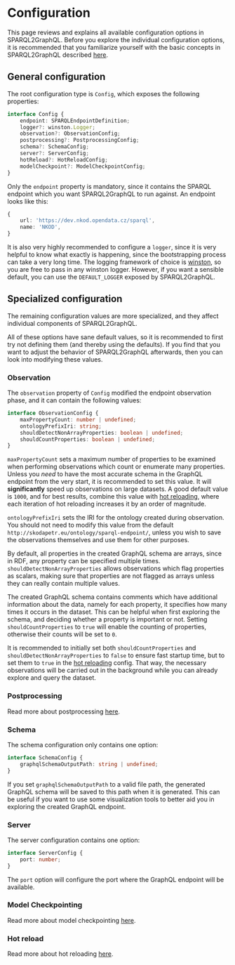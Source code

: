 # Configuration

This page reviews and explains all available configuration options in SPARQL2GraphQL. Before you explore the individual
configuration options, it is recommended that you familiarize
yourself with the basic concepts in SPARQL2GraphQL described
[here](overview.md).

## General configuration

The root configuration type is `Config`, which exposes the following properties:

```ts
interface Config {
    endpoint: SPARQLEndpointDefinition;
    logger?: winston.Logger;
    observation?: ObservationConfig;
    postprocessing?: PostprocessingConfig;
    schema?: SchemaConfig;
    server?: ServerConfig;
    hotReload?: HotReloadConfig;
    modelCheckpoint?: ModelCheckpointConfig;
}
```

Only the `endpoint` property is mandatory, since it contains the SPARQL endpoint
which you want SPARQL2GraphQL to run against. An endpoint looks like this:

```ts
{
    url: 'https://dev.nkod.opendata.cz/sparql',
    name: 'NKOD',
}
```

It is also very highly recommended to configure a `logger`, since it is
very helpful to know what exactly is happening, since the bootstrapping
process can take a very long time. The logging framework of choice
is [winston](https://github.com/winstonjs/winston), so you are free to
pass in any winston logger. However, if you want a sensible default,
you can use the `DEFAULT_LOGGER` exposed by SPARQL2GraphQL.

## Specialized configuration

The remaining configuration values are more specialized,
and they affect individual components of SPARQL2GraphQL.

All of these options have sane default values, so it is
recommended to first try not defining them (and thereby
using the defaults). If you find that you want to adjust
the behavior of SPARQL2GraphQL afterwards, then you can
look into modifying these values.

### Observation

The `observation` property of `Config` modified the endpoint observation phase,
and it can contain the following values:

```ts
interface ObservationConfig {
    maxPropertyCount: number | undefined;
    ontologyPrefixIri: string;
    shouldDetectNonArrayProperties: boolean | undefined;
    shouldCountProperties: boolean | undefined;
}
```

`maxPropertyCount` sets a maximum number of properties to be examined
when performing observations which count or enumerate many properties.
Unless you *need* to have the most accurate schema in the GraphQL endpoint
from the very start, it is recommended to set this value. It will **significantly**
speed up observations on large datasets. A good default value is `1000`,
and for best results, combine this value with [hot reloading](hot_reloading.md),
where each iteration of hot reloading increases it by an order of magnitude.

`ontologyPrefixIri` sets the IRI for the ontology created during observation.
You should not need to modify this value from the default
`http://skodapetr.eu/ontology/sparql-endpoint/`, unless you wish to save the
observations themselves and use them for other purposes.

By default, all properties in the created GraphQL schema are arrays, since in RDF, any property can be specified multiple times. `shouldDetectNonArrayProperties` allows observations which flag properties as scalars, making sure that
properties are not flagged as arrays unless they can really contain multiple values.

The created GraphQL schema contains comments which have additional information
about the data, namely for each property, it specifies how many times it occurs
in the dataset. This can be helpful when first exploring the schema, and deciding
whether a property is important or not. Setting `shouldCountProperties` to `true`
will enable the counting of properties, otherwise their counts will be set to `0`.

It is recommended to initially set both `shouldCountProperties` and
`shouldDetectNonArrayProperties` to `false` to ensure fast startup time,
but to set them to `true` in the [hot reloading](hot_reloading.md) config.
That way, the necessary observations will be carried out in the background while
you can already explore and query the dataset.

### Postprocessing

Read more about postprocessing [here](postprocessing.md).

### Schema

The schema configuration only contains one option:

```ts
interface SchemaConfig {
    graphqlSchemaOutputPath: string | undefined;
}
```

If you set `graphqlSchemaOutputPath` to a valid file path,
the generated GraphQL schema will be saved to this path
when it is generated. This can be useful if you want to use
some visualization tools to better aid you in exploring
the created GraphQL endpoint.

### Server

The server configuration contains one option:

```ts
interface ServerConfig {
    port: number;
}
```

The `port` option will configure the port where the GraphQL
endpoint will be available.

### Model Checkpointing

Read more about model checkpointing
[here](model_checkpointing.md).

### Hot reload

Read more about hot reloading [here](hot_reloading.md).

